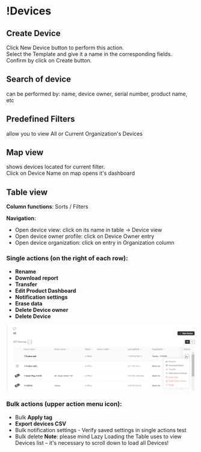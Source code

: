 # !Devices

## Create Device

Click New Device button to perform this action.  
Select the Template and give it a name in the corresponding fields.  
Confirm by click on Create button.

## Search of device

can be performed by: name, device owner, serial number, product name, etc

## Predefined Filters

allow you to view All or Current Organization's Devices

## Map view

shows devices located for current filter.  
Click on Device Name on map opens it's dashboard

## Table view

**Column functions**: Sorts / Filters

**Navigation:**

* Open device view: click on its name in table -&gt; Device view
* Open device owner profile: click on Device Owner entry
* Open device organization: click on entry in Organization column

### Single actions \(on the right of each row\):

* **Rename** 
* **Download report** 
* **Transfer** 
* **Edit Product Dashboard** 
* **Notification settings** 
* **Erase data** 
* **Delete Device owner** 
* **Delete Device**



![](../../../../.gitbook/assets/devices-single-action-menu.png)





### Bulk actions \(upper action menu icon\):

* Bulk **Apply tag** 
* **Export devices CSV** 
* Bulk notification settings - Verify saved settings in single actions test 
* Bulk delete **Note**: please mind Lazy Loading the Table uses to view Devices list – it's necessary to scroll down to load all Devices!

